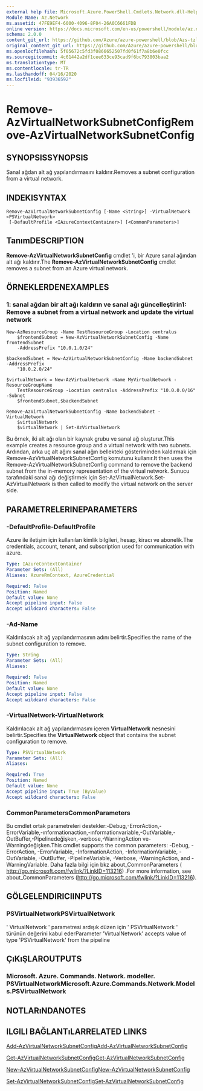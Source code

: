 ```yaml
---
external help file: Microsoft.Azure.PowerShell.Cmdlets.Network.dll-Help.xml
Module Name: Az.Network
ms.assetid: 47FE9EF4-6000-4096-8F04-26A0C6661FDB
online version: https://docs.microsoft.com/en-us/powershell/module/az.network/remove-azvirtualnetworksubnetconfig
schema: 2.0.0
content_git_url: https://github.com/Azure/azure-powershell/blob/Azs-tzl/src/Network/Network/help/Remove-AzVirtualNetworkSubnetConfig.md
original_content_git_url: https://github.com/Azure/azure-powershell/blob/Azs-tzl/src/Network/Network/help/Remove-AzVirtualNetworkSubnetConfig.md
ms.openlocfilehash: 5f05672c5fd3f0866652507fd0f61f7a8b6e0fcc
ms.sourcegitcommit: 4c61442a2df1cee633ce93cad9f6bc793803baa2
ms.translationtype: MT
ms.contentlocale: tr-TR
ms.lasthandoff: 04/16/2020
ms.locfileid: "93936592"
---
```

# <span data-ttu-id="d6cd4-101">Remove-AzVirtualNetworkSubnetConfig</span><span class="sxs-lookup"><span data-stu-id="d6cd4-101">Remove-AzVirtualNetworkSubnetConfig</span></span>

## <span data-ttu-id="d6cd4-102">SYNOPSIS</span><span class="sxs-lookup"><span data-stu-id="d6cd4-102">SYNOPSIS</span></span>
<span data-ttu-id="d6cd4-103">Sanal ağdan alt ağ yapılandırmasını kaldırır.</span><span class="sxs-lookup"><span data-stu-id="d6cd4-103">Removes a subnet configuration from a virtual network.</span></span>

## <span data-ttu-id="d6cd4-104">INDEKI</span><span class="sxs-lookup"><span data-stu-id="d6cd4-104">SYNTAX</span></span>

```
Remove-AzVirtualNetworkSubnetConfig [-Name <String>] -VirtualNetwork <PSVirtualNetwork>
 [-DefaultProfile <IAzureContextContainer>] [<CommonParameters>]
```

## <span data-ttu-id="d6cd4-105">Tanım</span><span class="sxs-lookup"><span data-stu-id="d6cd4-105">DESCRIPTION</span></span>
<span data-ttu-id="d6cd4-106">**Remove-AzVirtualNetworkSubnetConfig** cmdlet 'i, bir Azure sanal ağından alt ağı kaldırır.</span><span class="sxs-lookup"><span data-stu-id="d6cd4-106">The **Remove-AzVirtualNetworkSubnetConfig** cmdlet removes a subnet from an Azure virtual network.</span></span>

## <span data-ttu-id="d6cd4-107">ÖRNEKLERDEN</span><span class="sxs-lookup"><span data-stu-id="d6cd4-107">EXAMPLES</span></span>

### <span data-ttu-id="d6cd4-108">1: sanal ağdan bir alt ağı kaldırın ve sanal ağı güncelleştirin</span><span class="sxs-lookup"><span data-stu-id="d6cd4-108">1: Remove a subnet from a virtual network and update the virtual network</span></span>
```
New-AzResourceGroup -Name TestResourceGroup -Location centralus
    $frontendSubnet = New-AzVirtualNetworkSubnetConfig -Name frontendSubnet 
    -AddressPrefix "10.0.1.0/24"

$backendSubnet = New-AzVirtualNetworkSubnetConfig -Name backendSubnet -AddressPrefix 
    "10.0.2.0/24"

$virtualNetwork = New-AzVirtualNetwork -Name MyVirtualNetwork -ResourceGroupName 
    TestResourceGroup -Location centralus -AddressPrefix "10.0.0.0/16" -Subnet 
    $frontendSubnet,$backendSubnet

Remove-AzVirtualNetworkSubnetConfig -Name backendSubnet -VirtualNetwork 
    $virtualNetwork
    $virtualNetwork | Set-AzVirtualNetwork
```

<span data-ttu-id="d6cd4-109">Bu örnek, iki alt ağı olan bir kaynak grubu ve sanal ağ oluşturur.</span><span class="sxs-lookup"><span data-stu-id="d6cd4-109">This example creates a resource group and a virtual network with two subnets.</span></span> <span data-ttu-id="d6cd4-110">Ardından, arka uç alt ağını sanal ağın bellekteki gösteriminden kaldırmak için Remove-AzVirtualNetworkSubnetConfig komutunu kullanır.</span><span class="sxs-lookup"><span data-stu-id="d6cd4-110">It then uses the Remove-AzVirtualNetworkSubnetConfig command to remove the backend subnet from the in-memory representation of the virtual network.</span></span> <span data-ttu-id="d6cd4-111">Sunucu tarafındaki sanal ağı değiştirmek için Set-AzVirtualNetwork.</span><span class="sxs-lookup"><span data-stu-id="d6cd4-111">Set-AzVirtualNetwork is then called to modify the virtual network on the server side.</span></span>

## <span data-ttu-id="d6cd4-112">PARAMETRELERINE</span><span class="sxs-lookup"><span data-stu-id="d6cd4-112">PARAMETERS</span></span>

### <span data-ttu-id="d6cd4-113">-DefaultProfile</span><span class="sxs-lookup"><span data-stu-id="d6cd4-113">-DefaultProfile</span></span>
<span data-ttu-id="d6cd4-114">Azure ile iletişim için kullanılan kimlik bilgileri, hesap, kiracı ve abonelik.</span><span class="sxs-lookup"><span data-stu-id="d6cd4-114">The credentials, account, tenant, and subscription used for communication with azure.</span></span>

```yaml
Type: IAzureContextContainer
Parameter Sets: (All)
Aliases: AzureRmContext, AzureCredential

Required: False
Position: Named
Default value: None
Accept pipeline input: False
Accept wildcard characters: False
```

### <span data-ttu-id="d6cd4-115">-Ad</span><span class="sxs-lookup"><span data-stu-id="d6cd4-115">-Name</span></span>
<span data-ttu-id="d6cd4-116">Kaldırılacak alt ağ yapılandırmasının adını belirtir.</span><span class="sxs-lookup"><span data-stu-id="d6cd4-116">Specifies the name of the subnet configuration to remove.</span></span>

```yaml
Type: String
Parameter Sets: (All)
Aliases: 

Required: False
Position: Named
Default value: None
Accept pipeline input: False
Accept wildcard characters: False
```

### <span data-ttu-id="d6cd4-117">-VirtualNetwork</span><span class="sxs-lookup"><span data-stu-id="d6cd4-117">-VirtualNetwork</span></span>
<span data-ttu-id="d6cd4-118">Kaldırılacak alt ağ yapılandırmasını içeren **VirtualNetwork** nesnesini belirtir.</span><span class="sxs-lookup"><span data-stu-id="d6cd4-118">Specifies the **VirtualNetwork** object that contains the subnet configuration to remove.</span></span>

```yaml
Type: PSVirtualNetwork
Parameter Sets: (All)
Aliases: 

Required: True
Position: Named
Default value: None
Accept pipeline input: True (ByValue)
Accept wildcard characters: False
```

### <span data-ttu-id="d6cd4-119">CommonParameters</span><span class="sxs-lookup"><span data-stu-id="d6cd4-119">CommonParameters</span></span>
<span data-ttu-id="d6cd4-120">Bu cmdlet ortak parametreleri destekler:-Debug,-ErrorAction,-ErrorVariable,-ınformationaction,-ınformationvariable,-OutVariable,-OutBuffer,-Pipelinedeğişken,-verbose,-WarningAction ve-Warningdeğişken.</span><span class="sxs-lookup"><span data-stu-id="d6cd4-120">This cmdlet supports the common parameters: -Debug, -ErrorAction, -ErrorVariable, -InformationAction, -InformationVariable, -OutVariable, -OutBuffer, -PipelineVariable, -Verbose, -WarningAction, and -WarningVariable.</span></span> <span data-ttu-id="d6cd4-121">Daha fazla bilgi için bkz about_CommonParameters ( http://go.microsoft.com/fwlink/?LinkID=113216) .</span><span class="sxs-lookup"><span data-stu-id="d6cd4-121">For more information, see about_CommonParameters (http://go.microsoft.com/fwlink/?LinkID=113216).</span></span>

## <span data-ttu-id="d6cd4-122">GÖLGELENDIRICI</span><span class="sxs-lookup"><span data-stu-id="d6cd4-122">INPUTS</span></span>

### <span data-ttu-id="d6cd4-123">PSVirtualNetwork</span><span class="sxs-lookup"><span data-stu-id="d6cd4-123">PSVirtualNetwork</span></span>
<span data-ttu-id="d6cd4-124">' VirtualNetwork ' parametresi ardışık düzen için ' PSVirtualNetwork ' türünün değerini kabul eder</span><span class="sxs-lookup"><span data-stu-id="d6cd4-124">Parameter 'VirtualNetwork' accepts value of type 'PSVirtualNetwork' from the pipeline</span></span>

## <span data-ttu-id="d6cd4-125">ÇıKıŞLAR</span><span class="sxs-lookup"><span data-stu-id="d6cd4-125">OUTPUTS</span></span>

### <span data-ttu-id="d6cd4-126">Microsoft. Azure. Commands. Network. modeller. PSVirtualNetwork</span><span class="sxs-lookup"><span data-stu-id="d6cd4-126">Microsoft.Azure.Commands.Network.Models.PSVirtualNetwork</span></span>

## <span data-ttu-id="d6cd4-127">NOTLARıNDA</span><span class="sxs-lookup"><span data-stu-id="d6cd4-127">NOTES</span></span>

## <span data-ttu-id="d6cd4-128">ILGILI BAĞLANTıLAR</span><span class="sxs-lookup"><span data-stu-id="d6cd4-128">RELATED LINKS</span></span>

[<span data-ttu-id="d6cd4-129">Add-AzVirtualNetworkSubnetConfig</span><span class="sxs-lookup"><span data-stu-id="d6cd4-129">Add-AzVirtualNetworkSubnetConfig</span></span>](./Add-AzVirtualNetworkSubnetConfig.md)

[<span data-ttu-id="d6cd4-130">Get-AzVirtualNetworkSubnetConfig</span><span class="sxs-lookup"><span data-stu-id="d6cd4-130">Get-AzVirtualNetworkSubnetConfig</span></span>](./Get-AzVirtualNetworkSubnetConfig.md)

[<span data-ttu-id="d6cd4-131">New-AzVirtualNetworkSubnetConfig</span><span class="sxs-lookup"><span data-stu-id="d6cd4-131">New-AzVirtualNetworkSubnetConfig</span></span>](./New-AzVirtualNetworkSubnetConfig.md)

[<span data-ttu-id="d6cd4-132">Set-AzVirtualNetworkSubnetConfig</span><span class="sxs-lookup"><span data-stu-id="d6cd4-132">Set-AzVirtualNetworkSubnetConfig</span></span>](./Set-AzVirtualNetworkSubnetConfig.md)


